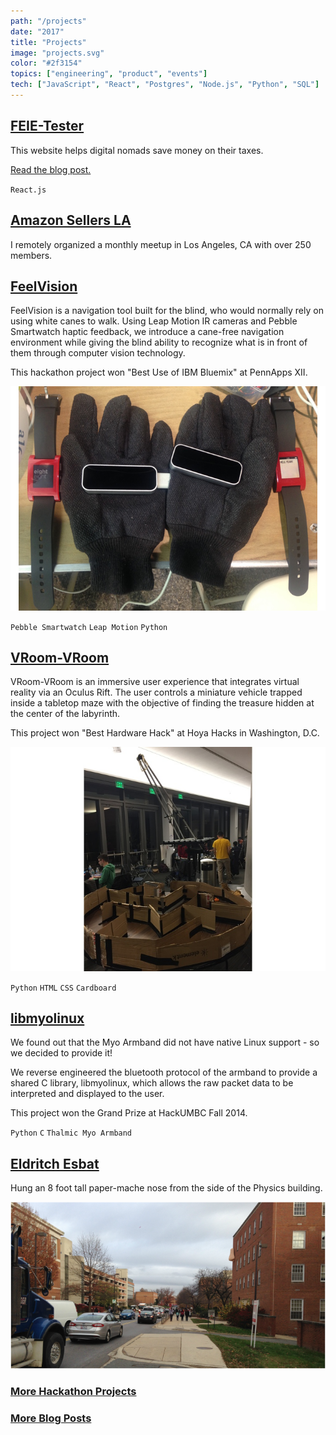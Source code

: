 ```yaml
---
path: "/projects"
date: "2017"
title: "Projects"
image: "projects.svg"
color: "#2f3154"
topics: ["engineering", "product", "events"]
tech: ["JavaScript", "React", "Postgres", "Node.js", "Python", "SQL"]
---
```


## [FEIE-Tester](http://www.feie-test.com/)

This website helps digital nomads save money on their taxes.

[Read the blog post.](https://medium.com/@anthonycastrio/how-to-pay-no-united-states-income-tax-while-traveling-the-world-2e6aaac69299)

`React.js`

## [Amazon Sellers LA](https://www.meetup.com/Amazon-Seller-Meetup-Los-Angeles/)

I remotely organized a monthly meetup in Los Angeles, CA with over 250 members.

## [FeelVision](https://devpost.com/software/feelvision)

FeelVision is a navigation tool built for the blind, who would normally rely on using white canes to walk. Using Leap Motion IR cameras and Pebble Smartwatch haptic feedback, we introduce a cane-free navigation environment while giving the blind ability to recognize what is in front of them through computer vision technology.

This hackathon project won "Best Use of IBM Bluemix" at PennApps XII.

![alt text](/images/projects/feelvision.jpg "FeelVision navigation gloves")

`Pebble Smartwatch` `Leap Motion` `Python`

## [VRoom-VRoom](https://devpost.com/software/vroom-vroom)

VRoom-VRoom is an immersive user experience that integrates virtual reality via an Oculus Rift. The user controls a miniature vehicle trapped inside a tabletop maze with the objective of finding the treasure hidden at the center of the labyrinth.

This project won "Best Hardware Hack" at Hoya Hacks in Washington, D.C.

![alt text](/images/projects/vroomvroom.jpg "Cardboard maze built for VRoom-VRoom")

`Python` `HTML` `CSS` `Cardboard`

## [libmyolinux](https://devpost.com/software/linux-driver-for-myo-armband)

We found out that the Myo Armband did not have native Linux support - so we decided to provide it!

We reverse engineered the bluetooth protocol of the armband to provide a shared C library, libmyolinux, which allows the raw packet data to be interpreted and displayed to the user.

This project won the Grand Prize at HackUMBC Fall 2014.

`Python` `C` `Thalmic Myo Armband`

## [Eldritch Esbat](https://www.jshel.co/things/8-nose-hanging-on-physics-building)

Hung an 8 foot tall paper-mache nose from the side of the Physics building.

![alt text](/images/projects/nose.png "large nose attached to the side of a building")


### [More Hackathon Projects](https://devpost.com/AntCas)
### [More Blog Posts](https://medium.com/@anthonycastrio)

